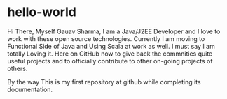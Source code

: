 # hello-world
Hi There,
Myself Gauav Sharma, I am a Java/J2EE Developer and I love to work with these open source technologies. Currently I am moving to Functional Side of Java and Using Scala at work as well. I must say I am totally Loving it. Here on GitHub now to give back the commnities quite useful projects and to officially contribute to other on-going projects of others.

By the way This is my first repository at github while completing its documentation.
